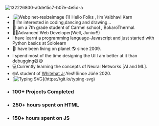 
![132226800-a0de15c7-b07e-4e5d-a](https://user-images.githubusercontent.com/76275888/132228148-6eb6369b-650c-4687-b5eb-b836e5355222.gif)
-  !![Webp net-resizeimage (1)](https://user-images.githubusercontent.com/76275888/133029604-3f2361a1-ab8a-479e-b51a-289321eb2d59.gif) Hello Folks , I’m Vaibhavi Karn 
- 👀 I’m interested in coding,dancing and drawing...
- 🙂I am a 7th grade  student of Carmel school , BokaroThermal.
- 👩‍💻Advanced Web Developer(Well, Junior!!)
- I have learnt a programming language-Javascript and just started with  Python basics at Sololearn
- 👧I have been living on planet 🌎 since 2009.
- I spend most of the time designing the UI.I am better at it than debugging😅😅
- 💻Currently learning the concepts of Neural Networks [AI and ML].
- 🤓A student of <a href="code.whitehatjr.com">Whitehat Jr</a>.Yes!!Since Júńé 2020.
- [![Typing SVG](https://readme-typing-svg.herokuapp.com?lines=🌱I+am+currently+learning+The+Builder-HTML;the+artist-CSS+AND+the+wizard-JS!)](https://git.io/typing-svg)
- <h3>100+ Projects Completed</h3>
- <h3>250+ hours spent on HTML<h3>
- <h3>150+ hours spent on JS <h3>



<!---
vaibhavikarn2001/vaibhavikarn2001 is a ✨ special ✨ repository because its `README.md` (this file) appears on your GitHub profile.
You can click the Preview link to take a look at your changes.
--->
